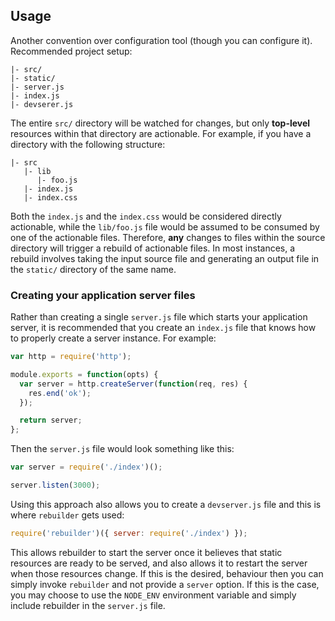 ## Usage

Another convention over configuration tool (though you can configure it). Recommended project setup:

```
|- src/
|- static/
|- server.js
|- index.js
|- devserer.js
```

The entire `src/` directory will be watched for changes, but only **top-level** resources within that directory are actionable.  For example, if you have a directory with the following structure:

```
|- src
   |- lib
      |- foo.js
   |- index.js
   |- index.css
```

Both the `index.js` and the `index.css` would be considered directly actionable, while the `lib/foo.js` file would be assumed to be consumed by one of the actionable files.  Therefore, **any** changes to files within the source directory will trigger a rebuild of actionable files.  In most instances, a rebuild involves taking the input source file and generating an output file in the `static/` directory of the same name.

### Creating your application server files

Rather than creating a single `server.js` file which starts your application server, it is recommended that you create an `index.js` file that knows how to properly create a server instance.  For example:

```js
var http = require('http');

module.exports = function(opts) {
  var server = http.createServer(function(req, res) {
    res.end('ok');
  });

  return server;
};
```

Then the `server.js` file would look something like this:

```js
var server = require('./index')();

server.listen(3000);
```

Using this approach also allows you to create a `devserver.js` file and this is where `rebuilder` gets used:

```js
require('rebuilder')({ server: require('./index') });
```

This allows rebuilder to start the server once it believes that static resources are ready to be served, and also allows it to restart the server when those resources change. If this is the desired, behaviour then you can simply invoke `rebuilder` and not provide a `server` option.  If this is the case, you may choose to use the `NODE_ENV` environment variable and simply include rebuilder in the `server.js` file.
